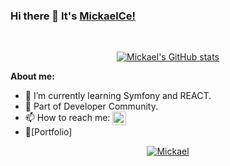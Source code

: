 <!-- [![MickaelCe!](https://github.com/MickaelCe/MickaelCe/blob/main/banniere.png)](https://github.com/MickaelCe/) -->

### Hi there 👋 It's [MickaelCe!](https://mickaelc.promo-66.codeur.online/mickaelc/)
<br/>

<div align="center">
  
[![Mickael's GitHub stats](https://github-readme-stats.vercel.app/api?username=MickaelCe&theme=synthwave)](https://github.com/MickaelCe/github-readme-stats)

</div>

**About me:**

- 🌱 I’m currently learning Symfony and REACT.
- 👯 Part of Developer Community.
- 📫 How to reach me: <a href="https://www.linkedin.com/in/mickaelcecen/"><img align="center" alt="Mickael" width="22px" src="https://cdn.jsdelivr.net/npm/simple-icons@v3/icons/linkedin.svg" /></a>
- 📝[Portfolio]

<div align="center">
  
[![Mickael](https://github-readme-stats.vercel.app/api/top-langs/?username=MickaelCe&theme=synthwave&layout=compact)](https://github.com/MickaelCe/github-readme-stats)

</div>
